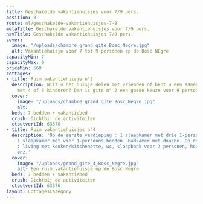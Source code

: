 ```yaml
---
title: Geschakelde vakantiehuisjes voor 7/9 pers.
position: 3
route: nl/geschakelde-vakantiehuisjes-7-9
metaTitle: Geschakelde vakantiehuisjes voor 7/9 pers.
navTitle: Geschakelde vakantiehuisjes 7/9 pers.
cover:
  image: "/uploads/chambre_grand_gite_Bosc_Negre.jpg"
  alt: Vakantiehuisje voor 7 tot 9 personen op de Bosc NEgre
capacityMin: 7
capacityMax: 9
priceMin: 660
cottages:
- title: Ruim vakantiehuisje n°2
  description: Wilt u het huisje delen met vrienden of bent u een samengesteld gezin
    met 4 of 5 kinderen? Dan is gite n° 2 een goede keuze voor 9 personen
  cover:
    image: "/uploads/chambre_grand_gite_Bosc_Negre.jpg"
    alt: 
  beds: 7 bedden + vakantiebed
  crush: Dichtbij de activiteiten
  ctoutvertId: 63370
- title: Ruim vakantiehuisjes n°4
  description: 'Op de eerste verdieping : 1 slaapkamer met drie 1-persoons bedden,
    1 slaapkamer met vier 1-persoons bedden. Badkamer met douche. Op de begane grond
    : living met keuken/kitchenette, wc, slaapbank voor 2 personen, houten meubels,
    enz.'
  cover:
    image: "/uploads/grand_gite_4_Bosc_Negre.jpg"
    alt: Een ruim vakantiehuisje op de Bosc Negre
  beds: 7 bedden + vakantiebed
  crush: Dichtbij de activiteiten
  ctoutvertId: 63376
layout: CottagesCategory
---
```


